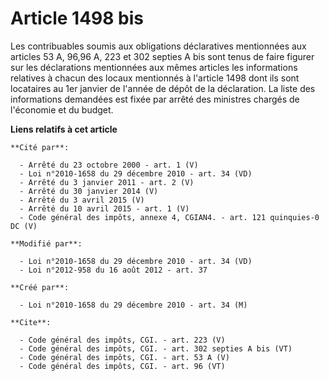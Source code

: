 # Article 1498 bis

Les contribuables soumis aux obligations déclaratives mentionnées aux articles 53 A, 96,96 A, 223 et 302 septies A bis sont
tenus de faire figurer sur les déclarations mentionnées aux mêmes articles les informations relatives à chacun des locaux
mentionnés à l'article 1498 dont ils sont locataires au 1er janvier de l'année de dépôt de la déclaration. La liste des
informations demandées est fixée par arrêté des ministres chargés de l'économie et du budget.

**Liens relatifs à cet article**

	**Cité par**:

	  - Arrêté du 23 octobre 2000 - art. 1 (V)
	  - Loi n°2010-1658 du 29 décembre 2010 - art. 34 (VD)
	  - Arrêté du 3 janvier 2011 - art. 2 (V)
	  - Arrêté du 30 janvier 2014 (V)
	  - Arrêté du 3 avril 2015 (V)
	  - Arrêté du 10 avril 2015 - art. 1 (V)
	  - Code général des impôts, annexe 4, CGIAN4. - art. 121 quinquies-0 DC (V)

	**Modifié par**:

	  - Loi n°2010-1658 du 29 décembre 2010 - art. 34 (VD)
	  - Loi n°2012-958 du 16 août 2012 - art. 37

	**Créé par**:

	  - Loi n°2010-1658 du 29 décembre 2010 - art. 34 (M)

	**Cite**:

	  - Code général des impôts, CGI. - art. 223 (V)
	  - Code général des impôts, CGI. - art. 302 septies A bis (VT)
	  - Code général des impôts, CGI. - art. 53 A (V)
	  - Code général des impôts, CGI. - art. 96 (VT)
